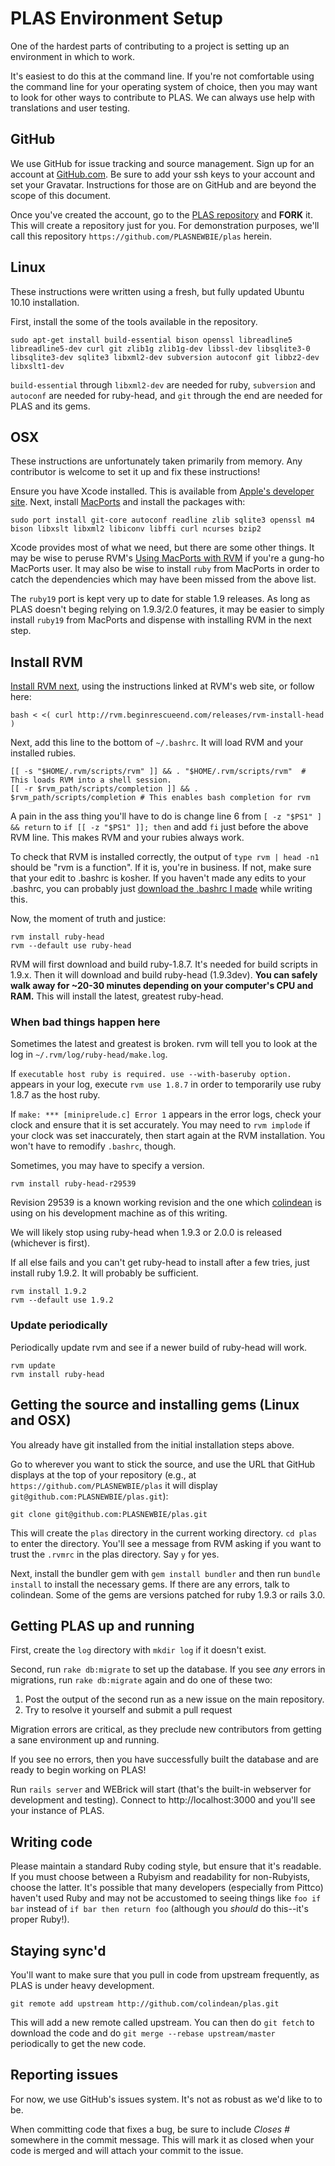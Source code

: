 PLAS Environment Setup
======================

One of the hardest parts of contributing to a project is setting up an environment in which to work.

It's easiest to do this at the command line. If you're not comfortable using the command line for your operating system of choice, then you may want to look for other ways to contribute to PLAS. We can always use help with translations and user testing.

GitHub
------

We use GitHub for issue tracking and source management. Sign up for an account at [GitHub.com](https://github.com). Be sure to add your ssh keys to your account and set your Gravatar. Instructions for those are on GitHub and are beyond the scope of this document.

Once you've created the account, go to the [PLAS repository](https://github.com/colindean/plas) and **FORK** it. This will create a repository just for you. For demonstration purposes, we'll call this repository `https://github.com/PLASNEWBIE/plas` herein.


Linux
-----

These instructions were written using a fresh, but fully updated Ubuntu 10.10 installation.

First, install the some of the tools available in the repository. 

    sudo apt-get install build-essential bison openssl libreadline5 libreadline5-dev curl git zlib1g zlib1g-dev libssl-dev libsqlite3-0 libsqlite3-dev sqlite3 libxml2-dev subversion autoconf git libbz2-dev libxslt1-dev

`build-essential` through `libxml2-dev` are needed for ruby, `subversion` and `autoconf` are needed for ruby-head, and `git` through the end are needed for PLAS and its gems.

OSX
---

These instructions are unfortunately taken primarily from memory. Any contributor is welcome to set it up and fix these instructions!

Ensure you have Xcode installed. This is available from [Apple's developer site](http://developer.apple.com). Next, install [MacPorts](http://www.macports.org/) and install the packages with:

    sudo port install git-core autoconf readline zlib sqlite3 openssl m4 bison libxslt libxml2 libiconv libffi curl ncurses bzip2

Xcode provides most of what we need, but there are some other things. It may be wise to peruse RVM's [Using MacPorts with RVM](http://rvm.beginrescueend.com/integration/macports/) if you're a gung-ho MacPorts user. It may also be wise to install `ruby` from MacPorts in order to catch the dependencies which may have been missed from the above list.

The `ruby19` port is kept very up to date for stable 1.9 releases. As long as PLAS doesn't beging relying on 1.9.3/2.0 features, it may be easier to simply install `ruby19` from MacPorts and dispense with installing RVM in the next step.


Install RVM
-----------

[Install RVM next](http://rvm.beginrescueend.com/rvm/install/), using the instructions linked at RVM's web site, or follow here:

    bash < <( curl http://rvm.beginrescueend.com/releases/rvm-install-head )

Next, add this line to the bottom of `~/.bashrc`. It will load RVM and your installed rubies.

    [[ -s "$HOME/.rvm/scripts/rvm" ]] && . "$HOME/.rvm/scripts/rvm"  # This loads RVM into a shell session.
    [[ -r $rvm_path/scripts/completion ]] && . $rvm_path/scripts/completion # This enables bash completion for rvm

A pain in the ass thing you'll have to do is change line 6 from `[ -z "$PS1" ] && return` to `if [[ -z "$PS1" ]]; then` and add `fi` just before the above RVM line. This makes RVM and your rubies always work.

To check that RVM is installed correctly, the output of `type rvm | head -n1` should be "rvm is a function". If it is, you're in business. If not, make sure that your edit to .bashrc is kosher. If you haven't made any edits to your .bashrc, you can probably just [download the .bashrc I made](https://gist.github.com/704555) while writing this.

Now, the moment of truth and justice:

    rvm install ruby-head
    rvm --default use ruby-head

RVM will first download and build ruby-1.8.7. It's needed for build scripts in 1.9.x. Then it will download and build ruby-head (1.9.3dev). **You can safely walk away for ~20-30 minutes depending on your computer's CPU and RAM.** This will install the latest, greatest ruby-head.

### When bad things happen here ###

Sometimes the latest and greatest is broken. rvm will tell you to look at the log in `~/.rvm/log/ruby-head/make.log`. 

If `executable host ruby is required. use --with-baseruby option.` appears in your log, execute `rvm use 1.8.7` in order to temporarily use ruby 1.8.7 as the host ruby. 

If `make: *** [miniprelude.c] Error 1` appears in the error logs, check your clock and ensure that it is set accurately. You may need to `rvm implode` if your clock was set inaccurately, then start again at the RVM installation. You won't have to remodify `.bashrc`, though.

Sometimes, you may have to specify a version.

    rvm install ruby-head-r29539

Revision 29539 is a known working revision and the one which [colindean](https://github.com/colindean) is using on his development machine as of this writing.

We will likely stop using ruby-head when 1.9.3 or 2.0.0 is released (whichever is first).

If all else fails and you can't get ruby-head to install after a few tries, just install ruby 1.9.2. It will probably be sufficient.

    rvm install 1.9.2
    rvm --default use 1.9.2

### Update periodically ###

Periodically update rvm and see if a newer build of ruby-head will work.

    rvm update
    rvm install ruby-head

Getting the source and installing gems (Linux and OSX)
------------------------------------------------------

You already have git installed from the initial installation steps above.

Go to wherever you want to stick the source, and use the URL that GitHub displays at the top of your repository (e.g., at `https://github.com/PLASNEWBIE/plas` it will display `git@github.com:PLASNEWBIE/plas.git`):

    git clone git@github.com:PLASNEWBIE/plas.git

This will create the `plas` directory in the current working directory. `cd plas` to enter the directory. You'll see a message from RVM asking if you want to trust the `.rvmrc` in the plas directory. Say `y` for yes.

Next, install the bundler gem with `gem install bundler` and then run `bundle install` to install the necessary gems. If there are any errors, talk to colindean. Some of the gems are versions patched for ruby 1.9.3 or rails 3.0.

Getting PLAS up and running
---------------------------

First, create the `log` directory with `mkdir log` if it doesn't exist.

Second, run `rake db:migrate` to set up the database. If you see *any* errors in migrations, run `rake db:migrate` again and do one of these two:

1. Post the output of the second run as a new issue on the main repository.
2. Try to resolve it yourself and submit a pull request

Migration errors are critical, as they preclude new contributors from getting a sane environment up and running.

If you see no errors, then you have successfully built the database and are ready to begin working on PLAS!

Run `rails server` and WEBrick will start (that's the built-in webserver for development and testing). Connect to http://localhost:3000 and you'll see your instance of PLAS.

Writing code
------------

Please maintain a standard Ruby coding style, but ensure that it's readable. If you must choose between a Rubyism and readability for non-Rubyists, choose the latter. It's possible that many developers (especially from Pittco) haven't used Ruby and may not be accustomed to seeing things like `foo if bar` instead of `if bar then return foo` (although you *should* do this--it's proper Ruby!).

Staying sync'd
--------------

You'll want to make sure that you pull in code from upstream frequently, as
PLAS is under heavy development.

    git remote add upstream http://github.com/colindean/plas.git

This will add a new remote called upstream. You can then do `git fetch` to
download the code and do `git merge --rebase upstream/master` periodically to
get the new code.

Reporting issues
----------------

For now, we use GitHub's issues system. It's not as robust as we'd like to to be. 

When committing code that fixes a bug, be sure to include *Closes #<number>* somewhere in the commit message. This will mark it as closed when your code is merged and will attach your commit to the issue.
